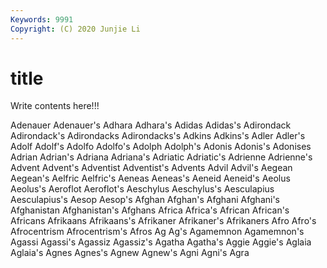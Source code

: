 ```yaml
---
Keywords: 9991
Copyright: (C) 2020 Junjie Li
---
```


# title

Write contents here!!!

Adenauer
Adenauer's 
Adhara 
Adhara's 
Adidas 
Adidas's 
Adirondack 
Adirondack's 
Adirondacks 
Adirondacks's 
Adkins
Adkins's 
Adler 
Adler's 
Adolf 
Adolf's 
Adolfo 
Adolfo's 
Adolph 
Adolph's 
Adonis
Adonis's 
Adonises 
Adrian 
Adrian's 
Adriana 
Adriana's 
Adriatic 
Adriatic's 
Adrienne 
Adrienne's
Advent 
Advent's 
Adventist 
Adventist's 
Advents 
Advil 
Advil's 
Aegean 
Aegean's 
Aelfric
Aelfric's 
Aeneas 
Aeneas's 
Aeneid 
Aeneid's 
Aeolus 
Aeolus's 
Aeroflot 
Aeroflot's 
Aeschylus
Aeschylus's 
Aesculapius 
Aesculapius's 
Aesop 
Aesop's 
Afghan 
Afghan's 
Afghani 
Afghani's 
Afghanistan
Afghanistan's 
Afghans 
Africa 
Africa's 
African 
African's 
Africans 
Afrikaans 
Afrikaans's 
Afrikaner
Afrikaner's 
Afrikaners 
Afro 
Afro's 
Afrocentrism 
Afrocentrism's 
Afros 
Ag 
Ag's 
Agamemnon
Agamemnon's 
Agassi 
Agassi's 
Agassiz 
Agassiz's 
Agatha 
Agatha's 
Aggie 
Aggie's 
Aglaia
Aglaia's 
Agnes 
Agnes's 
Agnew 
Agnew's 
Agni 
Agni's 
Agra 
